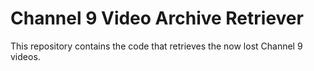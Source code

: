 # Channel 9 Video Archive Retriever

This repository contains the code that retrieves the now lost Channel 9 videos.